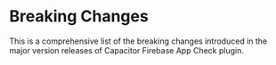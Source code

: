 # Breaking Changes

This is a comprehensive list of the breaking changes introduced in the major version releases of Capacitor Firebase App Check plugin.
